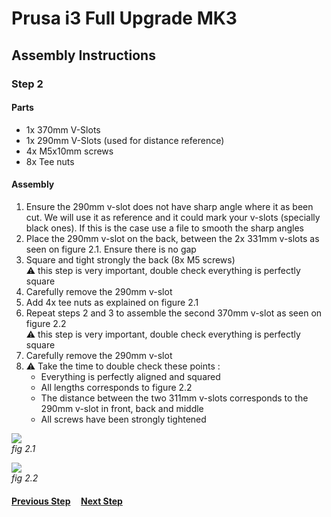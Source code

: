 # Prusa i3 Full Upgrade MK3

## Assembly Instructions

### Step 2

#### Parts  

* 1x 370mm V-Slots
* 1x 290mm V-Slots (used for distance reference)
* 4x M5x10mm screws
* 8x Tee nuts

#### Assembly

1. Ensure the 290mm v-slot does not have sharp angle where it as been cut. We will use it as reference and it could mark your v-slots (specially black ones). If this is the case use a file to smooth the sharp angles
1. Place the 290mm v-slot on the back, between the 2x 331mm v-slots as seen on figure 2.1. Ensure there is no gap
1. Square and tight strongly the back (8x M5 screws)<br>
   :warning: this step is very important, double check everything is perfectly square
1. Carefully remove the 290mm v-slot
1. Add 4x tee nuts as explained on figure 2.1
1. Repeat steps 2 and 3 to assemble the second 370mm v-slot as seen on figure 2.2<br>
   :warning: this step is very important, double check everything is perfectly square
1. Carefully remove the 290mm v-slot
1. :warning: Take the time to double check these points :
    * Everything is perfectly aligned and squared
    * All lengths corresponds to figure 2.2
    * The distance between the two 311mm v-slots corresponds to the 290mm v-slot in front, back and middle
    * All screws have been strongly tightened

![](img/fig2.1.jpg)\
*fig 2.1*

![](img/fig2.2.jpg)\
*fig 2.2*

#### [Previous Step](step01.md) &nbsp;&nbsp;&nbsp; [Next Step](step03.md)
